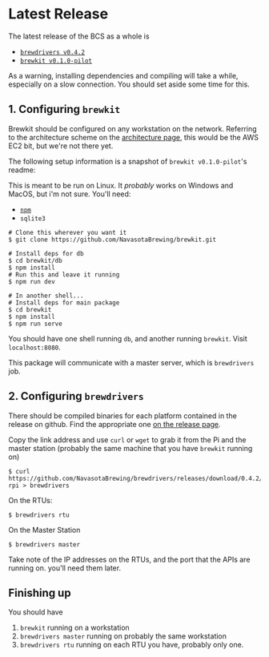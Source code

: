 # Latest Release
The latest release of the BCS as a whole is

 * [`brewdrivers v0.4.2`](https://github.com/NavasotaBrewing/brewdrivers/releases/tag/0.4.2)
 * [`brewkit v0.1.0-pilot`](https://github.com/NavasotaBrewing/brewkit/releases/tag/v0.1.0-pilot)

As a warning, installing dependencies and compiling will take a while, especially on a slow connection. You should set aside some time for this.

## 1. Configuring `brewkit`
Brewkit should be configured on any workstation on the network. Referring to the architecture scheme on the [architecture page](architecture.md), this would be the AWS EC2 bit, but we're not there yet.

The following setup information is a snapshot of `brewkit v0.1.0-pilot`'s readme:

This is meant to be run on Linux. It *probably* works on Windows and MacOS, but i'm not sure. You'll need:
  * [`npm`](https://www.npmjs.com/)
  * `sqlite3`

```
# Clone this wherever you want it
$ git clone https://github.com/NavasotaBrewing/brewkit.git

# Install deps for db
$ cd brewkit/db
$ npm install
# Run this and leave it running
$ npm run dev

# In another shell...
# Install deps for main package
$ cd brewkit
$ npm install
$ npm run serve
```

You should have one shell running `db`, and another running `brewkit`. Visit `localhost:8080`.

This package will communicate with a master server, which is `brewdrivers` job.

## 2. Configuring `brewdrivers`

There should be compiled binaries for each platform contained in the release on github. Find the appropriate one [on the release page](https://github.com/NavasotaBrewing/brewdrivers/releases/tag/0.4.2).

Copy the link address and use `curl` or `wget` to grab it from the Pi and the master station (probably the same machine that you have `brewkit` running on)

```
$ curl https://github.com/NavasotaBrewing/brewdrivers/releases/download/0.4.2/brewdrivers-rpi > brewdrivers
```


On the RTUs:
```
$ brewdrivers rtu
```

On the Master Station
```
$ brewdrivers master
```

Take note of the IP addresses on the RTUs, and the port that the APIs are running on. you'll need them later.

## Finishing up
You should have
1. `brewkit` running on a workstation
2. `brewdrivers master` running on probably the same workstation
3. `brewdrivers rtu` running on each RTU you have, probably only one.